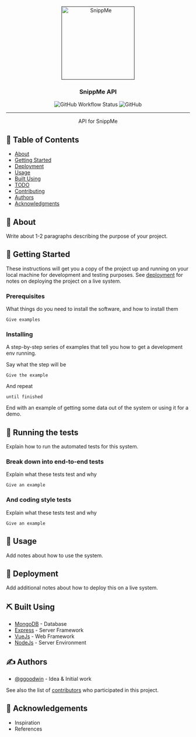 <p align="center">
  <a href="" rel="noopener">
 <img width=200px height=200px src="https://github.com/ggoodwin/snippme-api/blob/images/code.png" alt="SnippMe"></a>
</p>

<h3 align="center">SnippMe API</h3>

<div align="center">

![GitHub Workflow Status](https://img.shields.io/github/actions/workflow/status/ggoodwin/snippme-api/go.yml) ![GitHub](https://img.shields.io/github/license/ggoodwin/snippme-api)

</div>

---

<p align="center"> API for SnippMe</p>

## 📝 Table of Contents

- [About](#about)
- [Getting Started](#getting_started)
- [Deployment](#deployment)
- [Usage](#usage)
- [Built Using](#built_using)
- [TODO](../TODO.md)
- [Contributing](../CONTRIBUTING.md)
- [Authors](#authors)
- [Acknowledgments](#acknowledgement)

## 🧐 About <a name = "about"></a>

Write about 1-2 paragraphs describing the purpose of your project.

## 🏁 Getting Started <a name = "getting_started"></a>

These instructions will get you a copy of the project up and running on your local machine for development and testing purposes. See [deployment](#deployment) for notes on deploying the project on a live system.

### Prerequisites

What things do you need to install the software, and how to install them

```text
Give examples
```

### Installing

A step-by-step series of examples that tell you how to get a development env running.

Say what the step will be

```text
Give the example
```

And repeat

```text
until finished
```

End with an example of getting some data out of the system or using it for a demo.

## 🔧 Running the tests <a name = "tests"></a>

Explain how to run the automated tests for this system.

### Break down into end-to-end tests

Explain what these tests test and why

```text
Give an example
```

### And coding style tests

Explain what these tests test and why

```text
Give an example
```

## 🎈 Usage <a name="usage"></a>

Add notes about how to use the system.

## 🚀 Deployment <a name = "deployment"></a>

Add additional notes about how to deploy this on a live system.

## ⛏️ Built Using <a name = "built_using"></a>

- [MongoDB](https://www.mongodb.com/) - Database
- [Express](https://expressjs.com/) - Server Framework
- [VueJs](https://vuejs.org/) - Web Framework
- [NodeJs](https://nodejs.org/en/) - Server Environment

## ✍️ Authors <a name = "authors"></a>

- [@ggoodwin](https://github.com/ggoodwin) - Idea & Initial work

See also the list of [contributors](https://github.com/kylelobo/The-Documentation-Compendium/contributors) who participated in this project.

## 🎉 Acknowledgements <a name = "acknowledgement"></a>

- Inspiration
- References

